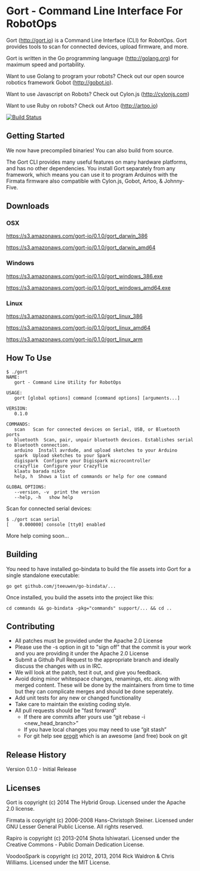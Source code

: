 # Gort - Command Line Interface For RobotOps

Gort (http://gort.io) is a Command Line Interface (CLI) for RobotOps. Gort provides tools to scan for connected devices, upload firmware, and more.

Gort is written in the Go programming language (http://golang.org) for maximum speed and portability.

Want to use Golang to program your robots? Check out our open source robotics framework Gobot (http://gobot.io).

Want to use Javascript on Robots? Check out Cylon.js (http://cylonjs.com)

Want to use Ruby on robots? Check out Artoo (http://artoo.io)

[![Build Status](https://secure.travis-ci.org/hybridgroup/gort.png?branch=master)](http://travis-ci.org/hybridgroup/gort)

## Getting Started
We now have precompiled binaries! You can also build from source.

The Gort CLI provides many useful features on many hardware platforms, and has no other dependencies. You install Gort separately from any framework, which means you can use it to program Arduinos with the Firmata firmware also compatible with Cylon.js, Gobot, Artoo, & Johnny-Five. 

## Downloads

### OSX

https://s3.amazonaws.com/gort-io/0.1.0/gort_darwin_386

https://s3.amazonaws.com/gort-io/0.1.0/gort_darwin_amd64

### Windows

https://s3.amazonaws.com/gort-io/0.1.0/gort_windows_386.exe

https://s3.amazonaws.com/gort-io/0.1.0/gort_windows_amd64.exe

### Linux

https://s3.amazonaws.com/gort-io/0.1.0/gort_linux_386

https://s3.amazonaws.com/gort-io/0.1.0/gort_linux_amd64

https://s3.amazonaws.com/gort-io/0.1.0/gort_linux_arm

## How To Use

```
$ ./gort
NAME:
   gort - Command Line Utility for RobotOps

USAGE:
   gort [global options] command [command options] [arguments...]

VERSION:
   0.1.0

COMMANDS:
   scan   Scan for connected devices on Serial, USB, or Bluetooth ports
   bluetooth  Scan, pair, unpair bluetooth devices. Establishes serial to Bluetooth connection.
   arduino  Install avrdude, and upload sketches to your Arduino
   spark  Upload sketches to your Spark
   digispark  Configure your Digispark microcontroller
   crazyflie  Configure your Crazyflie
   klaatu barada nikto
   help, h  Shows a list of commands or help for one command
   
GLOBAL OPTIONS:
   --version, -v  print the version
   --help, -h   show help
```

Scan for connected serial devices:

```
$ ./gort scan serial
[    0.000000] console [tty0] enabled
```

More help coming soon...

## Building

You need to have installed go-bindata to build the file assets into Gort for a single standalone executable:

```
go get github.com/jteeuwen/go-bindata/...
```

Once installed, you build the assets into the project like this:
```
cd commands && go-bindata -pkg="commands" support/... && cd ..
```

## Contributing

* All patches must be provided under the Apache 2.0 License
* Please use the -s option in git to "sign off" that the commit is your work and you are providing it under the Apache 2.0 License
* Submit a Github Pull Request to the appropriate branch and ideally discuss the changes with us in IRC.
* We will look at the patch, test it out, and give you feedback.
* Avoid doing minor whitespace changes, renamings, etc. along with merged content. These will be done by the maintainers from time to time but they can complicate merges and should be done seperately.
* Add unit tests for any new or changed functionality
* Take care to maintain the existing coding style.
* All pull requests should be "fast forward"
  * If there are commits after yours use “git rebase -i <new_head_branch>”
  * If you have local changes you may need to use “git stash”
  * For git help see [progit](http://git-scm.com/book) which is an awesome (and free) book on git

## Release History

Version 0.1.0 - Initial Release

## Licenses
Gort is copyright (c) 2014 The Hybrid Group. Licensed under the Apache 2.0 license.

Firmata is copyright (c) 2006-2008 Hans-Christoph Steiner. Licensed under GNU Lesser General Public License. All rights reserved.

Rapiro is copyright (c) 2013-2014 Shota Ishiwatari. Licensed under the Creative Commons - Public Domain Dedication License.

VoodooSpark is copyright (c) 2012, 2013, 2014 Rick Waldron & Chris Williams. Licensed under the MIT License.
